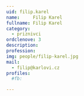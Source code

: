 ```yaml
---
uid: filip.karel
name:     Filip Karel
fullname: Filip Karel
category:
  - priznivci
ordclenove: 3
description: 
profession:  
img: people/filip-karel.jpg
mail:
  - filip@karlovi.cz
profiles:
  #fb: 

---
```

